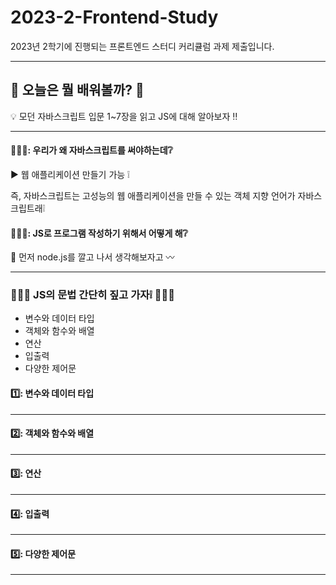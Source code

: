 # 2023-2-Frontend-Study
2023년 2학기에 진행되는 프론트엔드 스터디 커리큘럼 과제 제출입니다.

***

## 👾 오늘은 뭘 배워볼까? 👾

💡 모던 자바스크립트 입문 1~7장을 읽고 JS에 대해 알아보자 ‼️

***

#### 🤷🏻‍♀️: 우리가 왜 자바스크립트를 써야하는데❔

▶ 웹 애플리케이션 만들기 가능 ❕

즉, 자바스크립트는 고성능의 웹 애플리케이션을 만들 수 있는 객체 지향 언어가 자바스크립트래❕



#### 👩🏻‍💻: JS로 프로그램 작성하기 위해서 어떻게 해❔

📢 먼저 node.js를 깔고 나서 생각해보자고 〰️

***

### 🙇🏻‍♀️ JS의 문법 간단히 짚고 가자❕ 🙇🏻‍♀️
- 변수와 데이터 타입
- 객체와 함수와 배열
- 연산
- 입출력
- 다양한 제어문
  
#### 1️⃣: 변수와 데이터 타입

***

#### 2️⃣: 객체와 함수와 배열

***
  
#### 3️⃣: 연산

***
  
#### 4️⃣: 입출력

***
  
#### 5️⃣: 다양한 제어문

***
